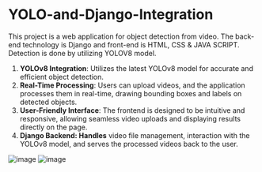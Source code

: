 # YOLO-and-Django-Integration

This project is a web application for object detection from video. The back-end technology is Django and front-end is HTML, CSS & JAVA SCRIPT. Detection is done by utilizing YOLOV8 model.

1. **YOLOv8 Integration**: Utilizes the latest YOLOv8 model for accurate and efficient object detection.
2. **Real-Time Processing**: Users can upload videos, and the application processes them in real-time, drawing bounding boxes and labels on detected objects.
3. **User-Friendly Interface**: The frontend is designed to be intuitive and responsive, allowing seamless video uploads and displaying results directly on the page.
4. **Django Backend: Handles** video file management, interaction with the YOLOv8 model, and serves the processed videos back to the user.

![image](https://github.com/user-attachments/assets/511c0c48-5fb0-4ab7-9511-ffc1cbe677cc)
![image](https://github.com/user-attachments/assets/313bbef9-7d05-4f47-92cd-fd73c57130c5)
